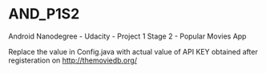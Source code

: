 # AND_P1S2
Android Nanodegree - Udacity - Project 1 Stage 2 - Popular Movies App

Replace the value in Config.java with actual value of API KEY obtained after registeration on http://themoviedb.org/
